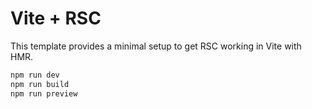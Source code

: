 # Vite + RSC

This template provides a minimal setup to get RSC working in Vite with HMR.

```sh
npm run dev
npm run build
npm run preview
```
